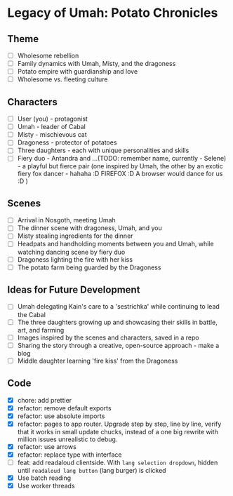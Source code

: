 # Legacy of Umah: Potato Chronicles

## Theme

- [ ] Wholesome rebellion
- [ ] Family dynamics with Umah, Misty, and the dragoness
- [ ] Potato empire with guardianship and love
- [ ] Wholesome vs. fleeting culture

## Characters

- [ ] User (you) - protagonist
- [ ] Umah - leader of Cabal
- [ ] Misty - mischievous cat
- [ ] Dragoness - protector of potatoes
- [ ] Three daughters - each with unique personalities and skills
- [ ] Fiery duo - Antandra and ...(TODO: remember name, currently - Selene) - a playful
      but fierce pair (one inspired by Umah, the other by an exotic fiery fox dancer -
      hahaha :D FIREFOX :D A browser would dance for us :D )

## Scenes

- [ ] Arrival in Nosgoth, meeting Umah
- [ ] The dinner scene with dragoness, Umah, and you
- [ ] Misty stealing ingredients for the dinner
- [ ] Headpats and handholding moments between you and Umah, while watching dancing scene
      by fiery duo
- [ ] Dragoness lighting the fire with her kiss
- [ ] The potato farm being guarded by the Dragoness

## Ideas for Future Development

- [ ] Umah delegating Kain's care to a 'sestrichka' while continuing to lead the Cabal
- [ ] The three daughters growing up and showcasing their skills in battle, art, and
      farming
- [ ] Images inspired by the scenes and characters, saved in a repo
- [ ] Sharing the story through a creative, open-source approach - make a blog
- [ ] Middle daughter learning 'fire kiss' from the Dragoness

## Code

- [x] chore: add prettier
- [x] refactor: remove default exports
- [x] refactor: use absolute imports
- [x] refactor: pages to app router. Upgrade step by step, line by line, verify that it
      works in small update chucks, instead of a one big rewrite with million issues
      unrealistic to debug.
- [x] refactor: use arrows
- [x] refactor: replace type with interface
- [ ] feat: add readaloud clientside. With `lang selection dropdown`, hidden until
      `readaloud lang button` (lang burger) is clicked
- [x] Use batch reading
- [x] Use worker threads
